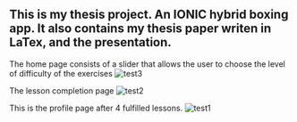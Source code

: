 ## This is my thesis project. An IONIC hybrid boxing app. It also contains my thesis paper writen in LaTex, and the presentation.

The home page consists of a slider that allows the user to choose the level of difficulty of the exercises
![test3](https://user-images.githubusercontent.com/22816905/91708246-bc466b80-eb89-11ea-8c63-7cf8cf95db62.JPG)

The lesson completion page
![test2](https://user-images.githubusercontent.com/22816905/91708005-53f78a00-eb89-11ea-9143-078ab34e7000.JPG)

This is the profile page after 4 fulfilled lessons.
![test1](https://user-images.githubusercontent.com/22816905/91707998-52c65d00-eb89-11ea-844c-61041143ff84.JPG)

